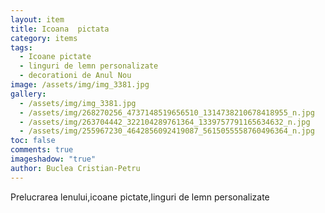```yaml
---
layout: item
title: Icoana  pictata
category: items
tags:
  - Icoane pictate
  - linguri de lemn personalizate
  - decorationi de Anul Nou
image: /assets/img/img_3381.jpg
gallery:
  - /assets/img/img_3381.jpg
  - /assets/img/268270256_4737148519656510_1314738210678418955_n.jpg
  - /assets/img/263704442_322104289761364_1339757791165634632_n.jpg
  - /assets/img/255967230_4642856092419087_5615055558760496364_n.jpg
toc: false
comments: true
imageshadow: "true"
author: Buclea Cristian-Petru
---
```

Prelucrarea lenului,icoane pictate,linguri de lemn personalizate